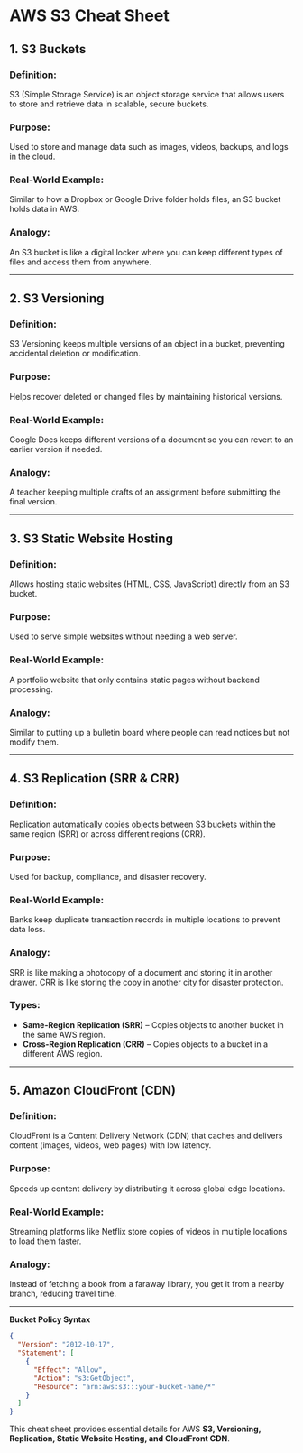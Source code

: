 # AWS S3 Cheat Sheet

## **1. S3 Buckets**

### **Definition:**
S3 (Simple Storage Service) is an object storage service that allows users to store and retrieve data in scalable, secure buckets.

### **Purpose:**
Used to store and manage data such as images, videos, backups, and logs in the cloud.

### **Real-World Example:**
Similar to how a Dropbox or Google Drive folder holds files, an S3 bucket holds data in AWS.

### **Analogy:**
An S3 bucket is like a digital locker where you can keep different types of files and access them from anywhere.

---

## **2. S3 Versioning**

### **Definition:**
S3 Versioning keeps multiple versions of an object in a bucket, preventing accidental deletion or modification.

### **Purpose:**
Helps recover deleted or changed files by maintaining historical versions.

### **Real-World Example:**
Google Docs keeps different versions of a document so you can revert to an earlier version if needed.

### **Analogy:**
A teacher keeping multiple drafts of an assignment before submitting the final version.

---

## **3. S3 Static Website Hosting**

### **Definition:**
Allows hosting static websites (HTML, CSS, JavaScript) directly from an S3 bucket.

### **Purpose:**
Used to serve simple websites without needing a web server.

### **Real-World Example:**
A portfolio website that only contains static pages without backend processing.

### **Analogy:**
Similar to putting up a bulletin board where people can read notices but not modify them.

---

## **4. S3 Replication (SRR & CRR)**

### **Definition:**
Replication automatically copies objects between S3 buckets within the same region (SRR) or across different regions (CRR).

### **Purpose:**
Used for backup, compliance, and disaster recovery.

### **Real-World Example:**
Banks keep duplicate transaction records in multiple locations to prevent data loss.

### **Analogy:**
SRR is like making a photocopy of a document and storing it in another drawer. CRR is like storing the copy in another city for disaster protection.

### **Types:**
- **Same-Region Replication (SRR)** – Copies objects to another bucket in the same AWS region.
- **Cross-Region Replication (CRR)** – Copies objects to a bucket in a different AWS region.

---

## **5. Amazon CloudFront (CDN)**

### **Definition:**
CloudFront is a Content Delivery Network (CDN) that caches and delivers content (images, videos, web pages) with low latency.

### **Purpose:**
Speeds up content delivery by distributing it across global edge locations.

### **Real-World Example:**
Streaming platforms like Netflix store copies of videos in multiple locations to load them faster.

### **Analogy:**
Instead of fetching a book from a faraway library, you get it from a nearby branch, reducing travel time.

---

**Bucket Policy Syntax**
```json
{
  "Version": "2012-10-17",
  "Statement": [
    {
      "Effect": "Allow",
      "Action": "s3:GetObject",
      "Resource": "arn:aws:s3:::your-bucket-name/*"
    }
  ]
}

```

This cheat sheet provides essential details for AWS **S3, Versioning, Replication, Static Website Hosting, and CloudFront CDN**.

